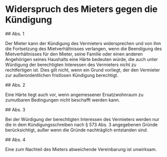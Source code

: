 # Widerspruch des Mieters gegen die Kündigung



\#\# Abs. 1

 Der Mieter kann der Kündigung des Vermieters widersprechen und von ihm die Fortsetzung des Mietverhältnisses verlangen, wenn die Beendigung des Mietverhältnisses für den Mieter, seine Familie oder einen anderen Angehörigen seines Haushalts eine Härte bedeuten würde, die auch unter Würdigung der berechtigten Interessen des Vermieters nicht zu rechtfertigen ist. Dies gilt nicht, wenn ein Grund vorliegt, der den Vermieter zur außerordentlichen fristlosen Kündigung berechtigt.

\#\# Abs. 2

 Eine Härte liegt auch vor, wenn angemessener Ersatzwohnraum zu zumutbaren Bedingungen nicht beschafft werden kann.

\#\# Abs. 3

 Bei der Würdigung der berechtigten Interessen des Vermieters werden nur die in dem Kündigungsschreiben nach § 573 Abs. 3 angegebenen Gründe berücksichtigt, außer wenn die Gründe nachträglich entstanden sind.

\#\# Abs. 4

 Eine zum Nachteil des Mieters abweichende Vereinbarung ist unwirksam. 

